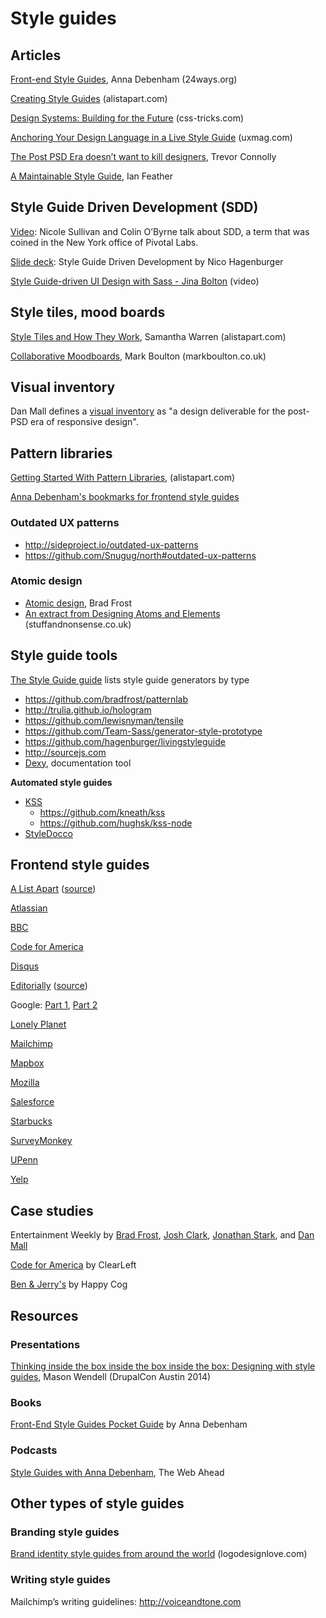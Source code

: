 # Style guides

## Articles

[Front-end Style Guides](http://24ways.org/2011/front-end-style-guides/), Anna Debenham (24ways.org)

[Creating Style Guides](http://alistapart.com/article/creating-style-guides) (alistapart.com)

[Design Systems: Building for the Future](http://css-tricks.com/design-systems-building-future) (css-tricks.com)

[Anchoring Your Design Language in a Live Style Guide](https://uxmag.com/articles/anchoring-your-design-language-in-a-live-style-guide) (uxmag.com)

[The Post PSD Era doesn’t want to kill designers](https://medium.com/ux-ux-human-interfaces/the-post-psd-era-doesnt-want-to-kill-designers-4281d505fd9a), Trevor Connolly

[A Maintainable Style Guide](http://ianfeather.co.uk/a-maintainable-style-guide/), Ian Feather


## Style Guide Driven Development (SDD)

[Video](http://www.stubbornella.org/content/2014/04/09/style-guide-driven-development/): Nicole Sullivan and Colin O’Byrne talk about SDD, a term that was coined in the New York office of Pivotal Labs.

[Slide deck](https://speakerdeck.com/hagenburger/style-guide-driven-development): Style Guide Driven Development by Nico Hagenburger

[Style Guide-driven UI Design with Sass - Jina Bolton](https://vimeo.com/45897176) (video)


## Style tiles, mood boards

[Style Tiles and How They Work](http://alistapart.com/article/style-tiles-and-how-they-work), Samantha Warren (alistapart.com)

[Collaborative Moodboards](http://markboulton.co.uk/journal/collaborativemoodboards/), Mark Boulton (markboulton.co.uk)

## Visual inventory

Dan Mall defines a [visual inventory](http://danielmall.com/articles/visual-inventory/) as "a design deliverable for the post-PSD era of responsive design".

## Pattern libraries

[Getting Started With Pattern Libraries](http://alistapart.com/blog/post/getting-started-with-pattern-libraries/), (alistapart.com)

[Anna Debenham's bookmarks for frontend style guides](https://gimmebar.com/collection/4ecd439c2f0aaad734000022/front-end-styleguides)


### Outdated UX patterns

* http://sideproject.io/outdated-ux-patterns
* https://github.com/Snugug/north#outdated-ux-patterns

### Atomic design

* [Atomic design](http://bradfrostweb.com/blog/post/atomic-web-design), Brad Frost
* [An extract from Designing Atoms and Elements](http://stuffandnonsense.co.uk/blog/about/an-extract-from-designing-atoms-and-elements) (stuffandnonsense.co.uk)

## Style guide tools

[The Style Guide guide](http://vinspee.me/style-guide-guide/) lists style guide generators by type

* https://github.com/bradfrost/patternlab
* http://trulia.github.io/hologram
* https://github.com/lewisnyman/tensile
* https://github.com/Team-Sass/generator-style-prototype
* https://github.com/hagenburger/livingstyleguide
* http://sourcejs.com
* [Dexy](http://www.dexy.it), documentation tool

**Automated style guides**

* [KSS](http://warpspire.com/kss)
  * https://github.com/kneath/kss
  * https://github.com/hughsk/kss-node
* [StyleDocco](http://jacobrask.github.io/styledocco)


## Frontend style guides

[A List Apart](http://patterns.alistapart.com/) ([source](https://github.com/alistapart/pattern-library))

[Atlassian](https://docs.atlassian.com/aui/latest/sandbox/#)

[BBC](http://www.bbc.co.uk/gel)

[Code for America](http://style.codeforamerica.org/)

[Disqus](http://disqus.com/pages/style-guide/)

[Editorially](http://editorially.github.io/styleguide/) ([source](https://github.com/Editorially/styleguide))

Google: [Part 1](http://www.behance.net/gallery/Google-Visual-Assets-Guidelines-Part-1/9028077), [Part 2](http://www.behance.net/gallery/Google-Visual-Assets-Guidelines-Part-2/9084309)

[Lonely Planet](http://rizzo.lonelyplanet.com/styleguide/)

[Mailchimp](http://ux.mailchimp.com/patterns)

[Mapbox](https://www.mapbox.com/base)

[Mozilla](http://www.mozilla.org/en-US/styleguide/)

[Salesforce](http://sfdc-styleguide.herokuapp.com)

[Starbucks](http://www.starbucks.com/static/reference/styleguide/)

[SurveyMonkey](http://chriscoyier.github.io/SurveyMonkey-Design-Patterns/)

[UPenn](http://www.upenn.edu/webservices/styleguide/)

[Yelp](http://www.yelp.com/styleguide/)


## Case studies

Entertainment Weekly by [Brad Frost](http://bradfrostweb.com/blog/post/entertainment-weekly/), [Josh Clark](http://globalmoxie.com/blog/entertainment-weekly.shtml), [Jonathan Stark](http://jonathanstark.com/blog/entertainment-weekly/), and [Dan Mall](http://superfriend.ly/Entertainment-Weekly-Responsive-Mobile-Site)

[Code for America](http://clearleft.com/thinks/patternsharing/) by ClearLeft

[Ben & Jerry's](http://cognition.happycog.com/article/the-scoop-on-our-benjerry.com-style-guide/) by Happy Cog


## Resources

### Presentations

[Thinking inside the box inside the box inside the box: Designing with style guides](http://codingdesigner.github.io/box/), Mason Wendell (DrupalCon Austin 2014)


### Books

[Front-End Style Guides Pocket Guide](http://maban.co.uk/projects/front-end-style-guides/) by Anna Debenham

### Podcasts

[Style Guides with Anna Debenham](http://5by5.tv/webahead/72), The Web Ahead


## Other types of style guides

### Branding style guides

[Brand identity style guides from around the world](http://www.logodesignlove.com/brand-identity-style-guides) (logodesignlove.com)


### Writing style guides

Mailchimp’s writing guidelines: http://voiceandtone.com






